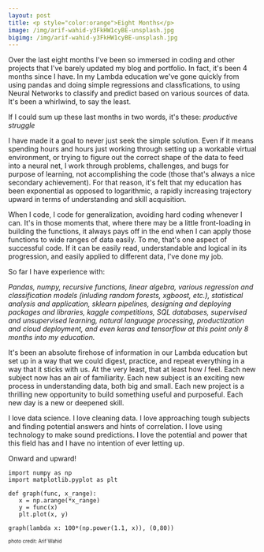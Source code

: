 ```yaml
---
layout: post
title: <p style="color:orange">Eight Months</p>
image: /img/arif-wahid-y3FkHW1cyBE-unsplash.jpg
bigimg: /img/arif-wahid-y3FkHW1cyBE-unsplash.jpg
---
```


Over the last eight months I've been so immersed in coding and other projects that I've barely updated my blog and portfolio. In fact, it's been 4 months since I have. In my Lambda education we've gone quickly from using pandas and doing simple regressions and classfications, to using Neural Networks to classify and predict based on various sources of data. It's been a whirlwind, to say the least.

If I could sum up these last months in two words, it's these: _productive struggle_

I have made it a goal to never just seek the simple solution. Even if it means spending hours and hours just working through setting up a workable virtual environment, or trying to figure out the correct shape of the data to feed into a neural net, I work through problems, challenges, and bugs for purpose of learning, not accomplishing the code (those that's always a nice secondary achievement). For that reason, it's felt that my education has been exponential as opposed to logarithmic, a rapidly increasing trajectory upward in terms of understanding and skill acquisition.

When I code, I code for generalization, avoiding hard coding whenever I can. It's in those moments that, where there may be a little front-loading in building the functions, it always pays off in the end when I can apply those functions to wide ranges of data easily. To me, that's one aspect of successful code. If it can be easily read, understandable and logical in its progression, and easily applied to different data, I've done my job. 

So far I have experience with:

_Pandas, numpy, recursive functions, linear algebra, various regression and classification models (inluding random forests, xgboost, etc.), statistical analysis and application, sklearn pipelines, designing and deploying packages and libraries, kaggle competitions, SQL databases, supervised and unsupervised learning, natural language processing, productization and cloud deployment, and even keras and tensorflow at this point only 8 months into my education._

It's been an absolute firehose of information in our Lambda education but set up in a way that we could digest, practice, and repeat everything in a way that it sticks with us. At the very least, that at least how _I_ feel. Each new subject now has an air of familiarity. Each new subject is an exciting new process in understanding data, both big and small. Each new project is a thrilling new opportunity to build something useful and purposeful. Each new day is a new or deepened skill. 

I love data science. I love cleaning data. I love approaching tough subjects and finding potential answers and hints of correlation. I love using technology to make sound predictions. I love the potential and power that this field has and I have no intention of ever letting up. 

Onward and upward! 

```
import numpy as np
import matplotlib.pyplot as plt

def graph(func, x_range):
   x = np.arange(*x_range)
   y = func(x)
   plt.plot(x, y)

graph(lambda x: 100*(np.power(1.1, x)), (0,80))
```



<sup><sub>photo credit: Arif Wahid</sup></sub>
